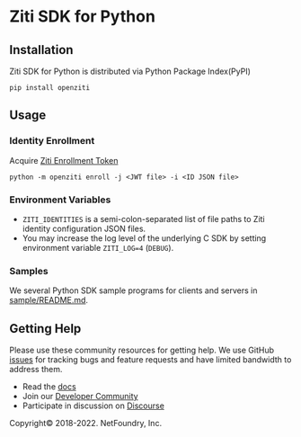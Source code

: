# Ziti SDK for Python

## Installation

Ziti SDK for Python is distributed via Python Package Index(PyPI)

```shell
pip install openziti
```

## Usage

### Identity Enrollment

Acquire [Ziti Enrollment Token](https://openziti.github.io/ziti/identities/overview.html)

```shell
python -m openziti enroll -j <JWT file> -i <ID JSON file>
```

### Environment Variables

- `ZITI_IDENTITIES` is a semi-colon-separated list of file paths to Ziti identity configuration JSON files.
- You may increase the log level of the underlying C SDK by setting environment variable `ZITI_LOG=4` (`DEBUG`).

### Samples

We several Python SDK sample programs for clients and servers in [sample/README.md](sample/README.md).

## Getting Help

Please use these community resources for getting help. We use GitHub [issues](https://github.com/openziti/ziti-sdk-py/issues)
for tracking bugs and feature requests and have limited bandwidth to address them.

- Read the [docs](https://openziti.github.io/ziti/overview.html)
- Join our [Developer Community](https://openziti.org)
- Participate in discussion on [Discourse](https://openziti.discourse.group/)

Copyright&copy; 2018-2022. NetFoundry, Inc.
